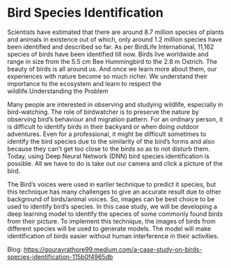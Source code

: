 # Bird Species Identification

Scientists have estimated that there are around 8.7 million species of plants and animals in existence out of which, only around 1.2 million species have been identified and described so far. As per BirdLife International, 11,162 species of birds have been identified till now. Birds live worldwide and range in size from the 5.5 cm Bee Hummingbird to the 2.8 m Ostrich. The beauty of birds is all around us. And once we learn more about them, our experiences with nature become so much richer. We understand their importance to the ecosystem and learn to respect the wildlife.Understanding the Problem

Many people are interested in observing and studying wildlife, especially in bird-watching. The role of birdwatcher is to preserve the nature by observing bird’s behaviour and migration pattern. For an ordinary person, it is difficult to identify birds in their backyard or when doing outdoor adventures. Even for a professional, it might be difficult sometimes to identify the bird species due to the similarity of the bird’s forms and also because they can’t get too close to the birds so as to not disturb them. Today, using Deep Neural Network (DNN) bird species identification is possible. All we have to do is take out our camera and click a picture of the bird.

The Bird’s voices were used in earlier technique to predict it species, but this technique has many challenges to give an accurate result due to other background of birds/animal voices. So, images can be best choice to be used to identify bird’s species. In this case study, we will be developing a deep learning model to identify the species of some commonly found birds from their picture. To implement this technique, the images of birds from different species will be used to generate models. The model will make identification of birds easier without human interference in their activities.

Blog: https://gouravrathore99.medium.com/a-case-study-on-birds-species-identification-115b0f4965db
